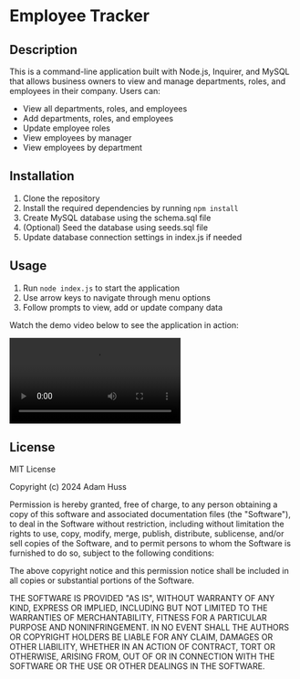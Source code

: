 # Employee Tracker

## Description

This is a command-line application built with Node.js, Inquirer, and MySQL that allows business owners to view and manage departments, roles, and employees in their company. Users can:

- View all departments, roles, and employees
- Add departments, roles, and employees
- Update employee roles
- View employees by manager
- View employees by department

## Installation

1. Clone the repository
2. Install the required dependencies by running `npm install`
3. Create MySQL database using the schema.sql file
4. (Optional) Seed the database using seeds.sql file
5. Update database connection settings in index.js if needed

## Usage

1. Run `node index.js` to start the application
2. Use arrow keys to navigate through menu options
3. Follow prompts to view, add or update company data

Watch the demo video below to see the application in action:

<!-- Need to rerecord the video -->
![Demo Video](/Demo/Demo%20Video.webm)

## License

MIT License

Copyright (c) 2024 Adam Huss

Permission is hereby granted, free of charge, to any person obtaining a copy
of this software and associated documentation files (the "Software"), to deal
in the Software without restriction, including without limitation the rights
to use, copy, modify, merge, publish, distribute, sublicense, and/or sell
copies of the Software, and to permit persons to whom the Software is
furnished to do so, subject to the following conditions:

The above copyright notice and this permission notice shall be included in all
copies or substantial portions of the Software.

THE SOFTWARE IS PROVIDED "AS IS", WITHOUT WARRANTY OF ANY KIND, EXPRESS OR
IMPLIED, INCLUDING BUT NOT LIMITED TO THE WARRANTIES OF MERCHANTABILITY,
FITNESS FOR A PARTICULAR PURPOSE AND NONINFRINGEMENT. IN NO EVENT SHALL THE
AUTHORS OR COPYRIGHT HOLDERS BE LIABLE FOR ANY CLAIM, DAMAGES OR OTHER
LIABILITY, WHETHER IN AN ACTION OF CONTRACT, TORT OR OTHERWISE, ARISING FROM,
OUT OF OR IN CONNECTION WITH THE SOFTWARE OR THE USE OR OTHER DEALINGS IN THE
SOFTWARE.
